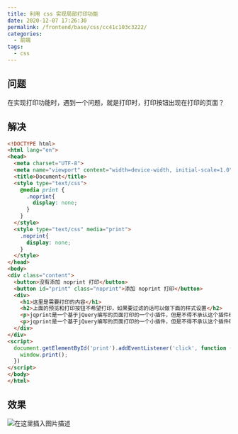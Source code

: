 ```yaml
---
title: 利用 css 实现局部打印功能
date: 2020-12-07 17:26:30
permalink: /frontend/base/css/cc41c103c3222/
categories:
  - 前端
tags:
  - css
---
```


## 问题

在实现打印功能时，遇到一个问题，就是打印时，打印按钮出现在打印的页面？

## 解决

```html
<!DOCTYPE html>
<html lang="en">
<head>
  <meta charset="UTF-8">
  <meta name="viewport" content="width=device-width, initial-scale=1.0">
  <title>Document</title>
  <style type="text/css">
    @media print {
      .noprint{
        display: none;
      }
    }
  </style>
  <style type="text/css" media="print">
    .noprint{
      display: none;
    }
  </style>
</head>
<body>
<div class="content">
  <button>没有添加 noprint 打印</button>
  <button id="print" class="noprint">添加 noprint 打印</button>
  <div>
    <h1>这里是需要打印的内容</h1>
    <h2>上面的预览和打印按钮不希望打印，如果要过滤的话可以做下面的样式设置</h2>
    <p>jqprint是一个基于jQuery编写的页面打印的一个小插件，但是不得不承认这个插件确实很厉害，最近的项目中帮了我的大忙，在Web打印的方面，前端的打印基本是靠window.print()的方式进行打印的，而这个插件在其基础上进行了进一步的封装，可以轻松实现打印网页上的某个区域，这是个亮点。</p>
    <p>jqprint是一个基于jQuery编写的页面打印的一个小插件，但是不得不承认这个插件确实很厉害，最近的项目中帮了我的大忙，在Web打印的方面，前端的打印基本是靠window.print()的方式进行打印的，而这个插件在其基础上进行了进一步的封装，可以轻松实现打印网页上的某个区域，这是个亮点。</p>
  </div>
</div>
<script>
  document.getElementById('print').addEventListener('click', function () {
    window.print();
  })
</script>
</body>
</html>
```

## 效果

![在这里插入图片描述](https://img-blog.csdnimg.cn/2020120717261654.png?x-oss-process=image/watermark,type_ZmFuZ3poZW5naGVpdGk,shadow_10,text_aHR0cHM6Ly9ibG9nLmNzZG4ubmV0L2thaW1vMzEz,size_16,color_FFFFFF,t_70)
